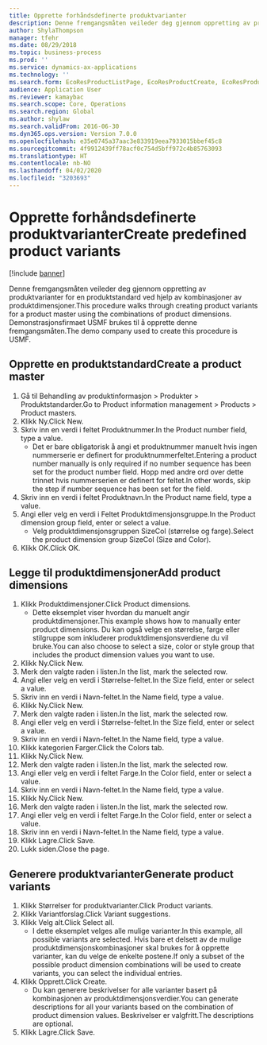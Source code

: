 ```yaml
---
title: Opprette forhåndsdefinerte produktvarianter
description: Denne fremgangsmåten veileder deg gjennom oppretting av produktvarianter for en produktstandard ved hjelp av kombinasjoner av produktdimensjoner.
author: ShylaThompson
manager: tfehr
ms.date: 08/29/2018
ms.topic: business-process
ms.prod: ''
ms.service: dynamics-ax-applications
ms.technology: ''
ms.search.form: EcoResProductListPage, EcoResProductCreate, EcoResProductDetails, EcoResProductMasterDimension, EcoResProductVariants, EcoResProductVariantSuggestions
audience: Application User
ms.reviewer: kamaybac
ms.search.scope: Core, Operations
ms.search.region: Global
ms.author: shylaw
ms.search.validFrom: 2016-06-30
ms.dyn365.ops.version: Version 7.0.0
ms.openlocfilehash: e35e0745a37aac3e833919eea7933015bbef45c8
ms.sourcegitcommit: 4f9912439ff78acf0c754d5bff972c4b85763093
ms.translationtype: HT
ms.contentlocale: nb-NO
ms.lasthandoff: 04/02/2020
ms.locfileid: "3203693"
---
```

# <a name="create-predefined-product-variants"></a><span data-ttu-id="72fde-103">Opprette forhåndsdefinerte produktvarianter</span><span class="sxs-lookup"><span data-stu-id="72fde-103">Create predefined product variants</span></span>

[!include [banner](../../includes/banner.md)]

<span data-ttu-id="72fde-104">Denne fremgangsmåten veileder deg gjennom oppretting av produktvarianter for en produktstandard ved hjelp av kombinasjoner av produktdimensjoner.</span><span class="sxs-lookup"><span data-stu-id="72fde-104">This procedure walks through creating product variants for a product master using the combinations of product dimensions.</span></span> <span data-ttu-id="72fde-105">Demonstrasjonsfirmaet USMF brukes til å opprette denne fremgangsmåten.</span><span class="sxs-lookup"><span data-stu-id="72fde-105">The demo company used to create this procedure is USMF.</span></span>


## <a name="create-a-product-master"></a><span data-ttu-id="72fde-106">Opprette en produktstandard</span><span class="sxs-lookup"><span data-stu-id="72fde-106">Create a product master</span></span>
1. <span data-ttu-id="72fde-107">Gå til Behandling av produktinformasjon > Produkter > Produktstandarder.</span><span class="sxs-lookup"><span data-stu-id="72fde-107">Go to Product information management > Products > Product masters.</span></span>
2. <span data-ttu-id="72fde-108">Klikk Ny.</span><span class="sxs-lookup"><span data-stu-id="72fde-108">Click New.</span></span>
3. <span data-ttu-id="72fde-109">Skriv inn en verdi i feltet Produktnummer.</span><span class="sxs-lookup"><span data-stu-id="72fde-109">In the Product number field, type a value.</span></span>
    * <span data-ttu-id="72fde-110">Det er bare obligatorisk å angi et produktnummer manuelt hvis ingen nummerserie er definert for produktnummerfeltet.</span><span class="sxs-lookup"><span data-stu-id="72fde-110">Entering a product number manually is only required if no number sequence has been set for the product number field.</span></span> <span data-ttu-id="72fde-111">Hopp med andre ord over dette trinnet hvis nummerserien er definert for feltet.</span><span class="sxs-lookup"><span data-stu-id="72fde-111">In other words, skip the step if number sequence has been set for the field.</span></span>  
4. <span data-ttu-id="72fde-112">Skriv inn en verdi i feltet Produktnavn.</span><span class="sxs-lookup"><span data-stu-id="72fde-112">In the Product name field, type a value.</span></span>
5. <span data-ttu-id="72fde-113">Angi eller velg en verdi i Feltet Produktdimensjonsgruppe.</span><span class="sxs-lookup"><span data-stu-id="72fde-113">In the Product dimension group field, enter or select a value.</span></span>
    * <span data-ttu-id="72fde-114">Velg produktdimensjonsgruppen SizeCol (størrelse og farge).</span><span class="sxs-lookup"><span data-stu-id="72fde-114">Select the product dimension group SizeCol (Size and Color).</span></span>  
6. <span data-ttu-id="72fde-115">Klikk OK.</span><span class="sxs-lookup"><span data-stu-id="72fde-115">Click OK.</span></span>

## <a name="add-product-dimensions"></a><span data-ttu-id="72fde-116">Legge til produktdimensjoner</span><span class="sxs-lookup"><span data-stu-id="72fde-116">Add product dimensions</span></span>
1. <span data-ttu-id="72fde-117">Klikk Produktdimensjoner.</span><span class="sxs-lookup"><span data-stu-id="72fde-117">Click Product dimensions.</span></span>
    * <span data-ttu-id="72fde-118">Dette eksemplet viser hvordan du manuelt angir produktdimensjoner.</span><span class="sxs-lookup"><span data-stu-id="72fde-118">This example shows how to manually enter product dimensions.</span></span> <span data-ttu-id="72fde-119">Du kan også velge en størrelse, farge eller stilgruppe som inkluderer produktdimensjonsverdiene du vil bruke.</span><span class="sxs-lookup"><span data-stu-id="72fde-119">You can also choose to select a size, color or style group that includes the product dimension values you want to use.</span></span>  
2. <span data-ttu-id="72fde-120">Klikk Ny.</span><span class="sxs-lookup"><span data-stu-id="72fde-120">Click New.</span></span>
3. <span data-ttu-id="72fde-121">Merk den valgte raden i listen.</span><span class="sxs-lookup"><span data-stu-id="72fde-121">In the list, mark the selected row.</span></span>
4. <span data-ttu-id="72fde-122">Angi eller velg en verdi i Størrelse-feltet.</span><span class="sxs-lookup"><span data-stu-id="72fde-122">In the Size field, enter or select a value.</span></span>
5. <span data-ttu-id="72fde-123">Skriv inn en verdi i Navn-feltet.</span><span class="sxs-lookup"><span data-stu-id="72fde-123">In the Name field, type a value.</span></span>
6. <span data-ttu-id="72fde-124">Klikk Ny.</span><span class="sxs-lookup"><span data-stu-id="72fde-124">Click New.</span></span>
7. <span data-ttu-id="72fde-125">Merk den valgte raden i listen.</span><span class="sxs-lookup"><span data-stu-id="72fde-125">In the list, mark the selected row.</span></span>
8. <span data-ttu-id="72fde-126">Angi eller velg en verdi i Størrelse-feltet.</span><span class="sxs-lookup"><span data-stu-id="72fde-126">In the Size field, enter or select a value.</span></span>
9. <span data-ttu-id="72fde-127">Skriv inn en verdi i Navn-feltet.</span><span class="sxs-lookup"><span data-stu-id="72fde-127">In the Name field, type a value.</span></span>
10. <span data-ttu-id="72fde-128">Klikk kategorien Farger.</span><span class="sxs-lookup"><span data-stu-id="72fde-128">Click the Colors tab.</span></span>
11. <span data-ttu-id="72fde-129">Klikk Ny.</span><span class="sxs-lookup"><span data-stu-id="72fde-129">Click New.</span></span>
12. <span data-ttu-id="72fde-130">Merk den valgte raden i listen.</span><span class="sxs-lookup"><span data-stu-id="72fde-130">In the list, mark the selected row.</span></span>
13. <span data-ttu-id="72fde-131">Angi eller velg en verdi i feltet Farge.</span><span class="sxs-lookup"><span data-stu-id="72fde-131">In the Color field, enter or select a value.</span></span>
14. <span data-ttu-id="72fde-132">Skriv inn en verdi i Navn-feltet.</span><span class="sxs-lookup"><span data-stu-id="72fde-132">In the Name field, type a value.</span></span>
15. <span data-ttu-id="72fde-133">Klikk Ny.</span><span class="sxs-lookup"><span data-stu-id="72fde-133">Click New.</span></span>
16. <span data-ttu-id="72fde-134">Merk den valgte raden i listen.</span><span class="sxs-lookup"><span data-stu-id="72fde-134">In the list, mark the selected row.</span></span>
17. <span data-ttu-id="72fde-135">Angi eller velg en verdi i feltet Farge.</span><span class="sxs-lookup"><span data-stu-id="72fde-135">In the Color field, enter or select a value.</span></span>
18. <span data-ttu-id="72fde-136">Skriv inn en verdi i Navn-feltet.</span><span class="sxs-lookup"><span data-stu-id="72fde-136">In the Name field, type a value.</span></span>
19. <span data-ttu-id="72fde-137">Klikk Lagre.</span><span class="sxs-lookup"><span data-stu-id="72fde-137">Click Save.</span></span>
20. <span data-ttu-id="72fde-138">Lukk siden.</span><span class="sxs-lookup"><span data-stu-id="72fde-138">Close the page.</span></span>

## <a name="generate-product-variants"></a><span data-ttu-id="72fde-139">Generere produktvarianter</span><span class="sxs-lookup"><span data-stu-id="72fde-139">Generate product variants</span></span>
1. <span data-ttu-id="72fde-140">Klikk Størrelser for produktvarianter.</span><span class="sxs-lookup"><span data-stu-id="72fde-140">Click Product variants.</span></span>
2. <span data-ttu-id="72fde-141">Klikk Variantforslag.</span><span class="sxs-lookup"><span data-stu-id="72fde-141">Click Variant suggestions.</span></span>
3. <span data-ttu-id="72fde-142">Klikk Velg alt.</span><span class="sxs-lookup"><span data-stu-id="72fde-142">Click Select all.</span></span>
    * <span data-ttu-id="72fde-143">I dette eksemplet velges alle mulige varianter.</span><span class="sxs-lookup"><span data-stu-id="72fde-143">In this example, all possible variants are selected.</span></span> <span data-ttu-id="72fde-144">Hvis bare et delsett av de mulige produktdimensjonskombinasjoner skal brukes for å opprette varianter, kan du velge de enkelte postene.</span><span class="sxs-lookup"><span data-stu-id="72fde-144">If only a subset of the possible product dimension combinations will be used to create variants, you can select the individual entries.</span></span>  
4. <span data-ttu-id="72fde-145">Klikk Opprett.</span><span class="sxs-lookup"><span data-stu-id="72fde-145">Click Create.</span></span>
    * <span data-ttu-id="72fde-146">Du kan generere beskrivelser for alle varianter basert på kombinasjonen av produktdimensjonsverdier.</span><span class="sxs-lookup"><span data-stu-id="72fde-146">You can generate descriptions for all your variants based on the combination of product dimension values.</span></span> <span data-ttu-id="72fde-147">Beskrivelser er valgfritt.</span><span class="sxs-lookup"><span data-stu-id="72fde-147">The descriptions are optional.</span></span>  
5. <span data-ttu-id="72fde-148">Klikk Lagre.</span><span class="sxs-lookup"><span data-stu-id="72fde-148">Click Save.</span></span>

